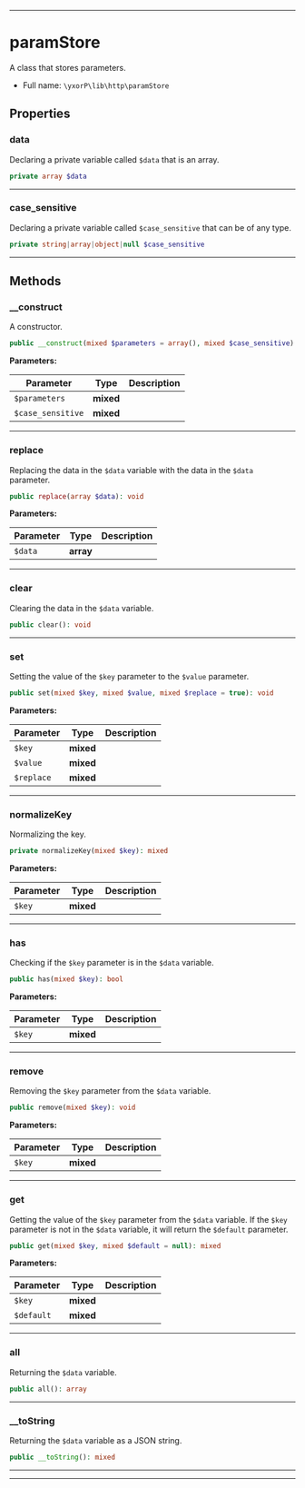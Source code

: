 ***

# paramStore

A class that stores parameters.



* Full name: `\yxorP\lib\http\paramStore`



## Properties


### data

Declaring a private variable called `$data` that is an array.

```php
private array $data
```






***

### case_sensitive

Declaring a private variable called `$case_sensitive` that can be of any type.

```php
private string|array|object|null $case_sensitive
```






***

## Methods


### __construct

A constructor.

```php
public __construct(mixed $parameters = array(), mixed $case_sensitive): mixed
```








**Parameters:**

| Parameter | Type | Description |
|-----------|------|-------------|
| `$parameters` | **mixed** |  |
| `$case_sensitive` | **mixed** |  |




***

### replace

Replacing the data in the `$data` variable with the data in the `$data` parameter.

```php
public replace(array $data): void
```








**Parameters:**

| Parameter | Type | Description |
|-----------|------|-------------|
| `$data` | **array** |  |




***

### clear

Clearing the data in the `$data` variable.

```php
public clear(): void
```











***

### set

Setting the value of the `$key` parameter to the `$value` parameter.

```php
public set(mixed $key, mixed $value, mixed $replace = true): void
```








**Parameters:**

| Parameter | Type | Description |
|-----------|------|-------------|
| `$key` | **mixed** |  |
| `$value` | **mixed** |  |
| `$replace` | **mixed** |  |




***

### normalizeKey

Normalizing the key.

```php
private normalizeKey(mixed $key): mixed
```








**Parameters:**

| Parameter | Type | Description |
|-----------|------|-------------|
| `$key` | **mixed** |  |




***

### has

Checking if the `$key` parameter is in the `$data` variable.

```php
public has(mixed $key): bool
```








**Parameters:**

| Parameter | Type | Description |
|-----------|------|-------------|
| `$key` | **mixed** |  |




***

### remove

Removing the `$key` parameter from the `$data` variable.

```php
public remove(mixed $key): void
```








**Parameters:**

| Parameter | Type | Description |
|-----------|------|-------------|
| `$key` | **mixed** |  |




***

### get

Getting the value of the `$key` parameter from the `$data` variable. If the `$key` parameter is not in the
`$data` variable, it will return the `$default` parameter.

```php
public get(mixed $key, mixed $default = null): mixed
```








**Parameters:**

| Parameter | Type | Description |
|-----------|------|-------------|
| `$key` | **mixed** |  |
| `$default` | **mixed** |  |




***

### all

Returning the `$data` variable.

```php
public all(): array
```











***

### __toString

Returning the `$data` variable as a JSON string.

```php
public __toString(): mixed
```











***


***

